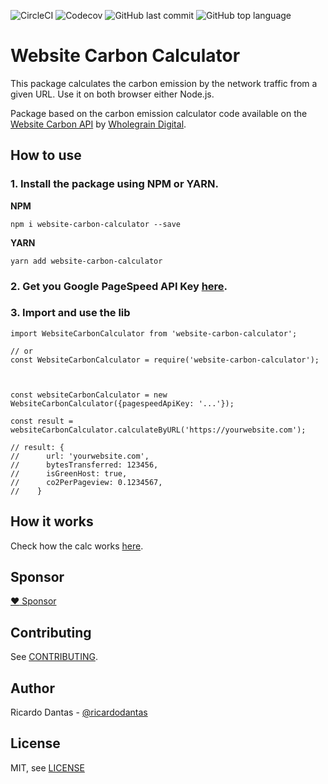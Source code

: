 ![CircleCI](https://img.shields.io/circleci/build/gh/ricardodantas/website-carbon-calculator) ![Codecov](https://img.shields.io/codecov/c/github/ricardodantas/website-carbon-calculator) ![GitHub last commit](https://img.shields.io/github/last-commit/ricardodantas/website-carbon-calculator) ![GitHub top language](https://img.shields.io/github/languages/top/ricardodantas/website-carbon-calculator)

# Website Carbon Calculator

This package calculates the carbon emission by the network traffic from a given URL. Use it on both browser either Node.js.

Package based on the carbon emission calculator code available on the [Website Carbon API](https://gitlab.com/wholegrain/carbon-api-2-0/-/tree/master/) by [Wholegrain Digital](https://www.wholegraindigital.com/).

## How to use

### 1. Install the package using NPM or YARN.

**NPM**

```
npm i website-carbon-calculator --save

```

**YARN**

```
yarn add website-carbon-calculator
```

### 2. Get you Google PageSpeed API Key [here](https://developers.google.com/speed/docs/insights/v5/get-started#APIKey).

### 3. Import and use the lib

```
import WebsiteCarbonCalculator from 'website-carbon-calculator';

// or
const WebsiteCarbonCalculator = require('website-carbon-calculator');



const websiteCarbonCalculator = new WebsiteCarbonCalculator({pagespeedApiKey: '...'});

const result = websiteCarbonCalculator.calculateByURL('https://yourwebsite.com');

// result: {
//      url: 'yourwebsite.com',
//      bytesTransferred: 123456,
//      isGreenHost: true,
//      co2PerPageview: 0.1234567,
//    }

```

## How it works

Check how the calc works [here](https://www.websitecarbon.com/how-does-it-work/).

## Sponsor

[:heart: Sponsor](https://github.com/sponsors/ricardodantas)

## Contributing

See [CONTRIBUTING](CONTRIBUTING.md).

## Author

Ricardo Dantas - [@ricardodantas](https://twitter.com/ricardodantas)

## License

MIT, see [LICENSE](LICENSE)
